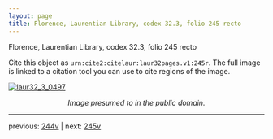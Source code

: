 ```yaml
---
layout: page
title: Florence, Laurentian Library, codex 32.3, folio 245 recto
---
```


Florence, Laurentian Library, codex 32.3, folio 245 recto

Cite this object as `urn:cite2:citelaur:laur32pages.v1:245r`.  The full image is linked to a citation tool you can use to cite regions of the image.

[![laur32_3_0497](http://www.homermultitext.org/iipsrv?IIIF=/project/homer/pyramidal/deepzoom/citelaur/laur32imgs/v1/laur32_3_0497.tif/full/800,/0/default.jpg)](http://www.homermultitext.org/ict2/?urn=urn:cite2:citelaur:laur32imgs.v1:laur32_3_0497) 

<p style="text-align: center; font-style: italic;">Image presumed to in the public domain.</p>

---

previous: [244v](../244v/) | next: [245v](../245v/)